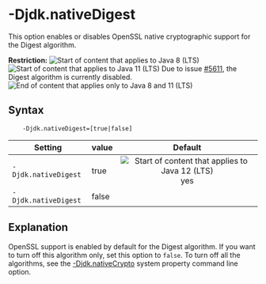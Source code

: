 <!--
* Copyright (c) 2017, 2019 IBM Corp. and others
*
* This program and the accompanying materials are made
* available under the terms of the Eclipse Public License 2.0
* which accompanies this distribution and is available at
* https://www.eclipse.org/legal/epl-2.0/ or the Apache
* License, Version 2.0 which accompanies this distribution and
* is available at https://www.apache.org/licenses/LICENSE-2.0.
*
* This Source Code may also be made available under the
* following Secondary Licenses when the conditions for such
* availability set forth in the Eclipse Public License, v. 2.0
* are satisfied: GNU General Public License, version 2 with
* the GNU Classpath Exception [1] and GNU General Public
* License, version 2 with the OpenJDK Assembly Exception [2].
*
* [1] https://www.gnu.org/software/classpath/license.html
* [2] http://openjdk.java.net/legal/assembly-exception.html
*
* SPDX-License-Identifier: EPL-2.0 OR Apache-2.0 OR GPL-2.0 WITH
* Classpath-exception-2.0 OR LicenseRef-GPL-2.0 WITH Assembly-exception
-->

# -Djdk.nativeDigest

This option enables or disables OpenSSL native cryptographic support for the Digest algorithm.

<i class="fa fa-exclamation-triangle" aria-hidden="true"></i> **Restriction:** ![Start of content that applies to Java 8 (LTS)](cr/java8.png) ![Start of content that applies to Java 11 (LTS)](cr/java11.png) Due to issue [#5611](https://github.com/eclipse/openj9/issues/5611), the Digest algorithm is currently disabled. ![End of content that applies only to Java 8 and 11 (LTS)](cr/java_close_lts.png)

## Syntax

        -Djdk.nativeDigest=[true|false]

| Setting              | value    | Default                                                                        |
|----------------------|----------|:------------------------------------------------------------------------------:|
| `-Djdk.nativeDigest` | true     | ![Start of content that applies to Java 12 (LTS)](cr/java12.png)<i class="fa fa-check" aria-hidden="true"></i><span class="sr-only">yes</span> |
| `-Djdk.nativeDigest` | false    |                                                                                |

## Explanation

OpenSSL support is enabled by default for the Digest algorithm. If you want to turn off this algorithm only, set this option to `false`. To turn off all the algorithms, see the [-Djdk.nativeCrypto](djdknativecrypto.md) system property command line option.



<!-- ==== END OF TOPIC ==== djdknativedigest.md ==== -->
